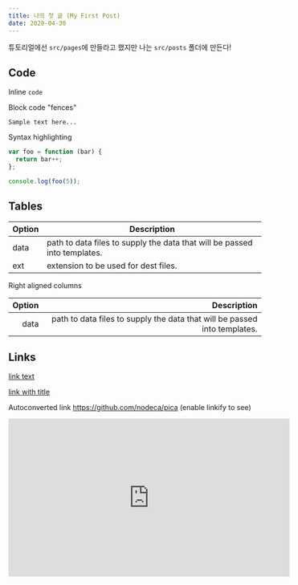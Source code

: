```yaml
---
title: 나의 첫 글 (My First Post)
date: 2020-04-30
---
```


튜토리얼에선 `src/pages`에 만들라고 했지만 나는 `src/posts` 폴더에 만든다!

## Code

Inline `code`

Block code "fences"

```
Sample text here...
```

Syntax highlighting

``` js
var foo = function (bar) {
  return bar++;
};

console.log(foo(5));
```

## Tables

| Option | Description |
| ------ | ----------- |
| data   | path to data files to supply the data that will be passed into templates. |
| ext    | extension to be used for dest files. |

Right aligned columns

| Option | Description |
| ------:| -----------:|
| data   | path to data files to supply the data that will be passed into templates. |


## Links

[link text](http://dev.nodeca.com)

[link with title](http://nodeca.github.io/pica/demo/ "title text!")

Autoconverted link https://github.com/nodeca/pica (enable linkify to see)

<iframe width="560" height="315" src="https://www.youtube.com/embed/9lwAcAFjnkM" frameborder="0" allow="accelerometer; autoplay; encrypted-media; gyroscope; picture-in-picture" allowfullscreen></iframe>
